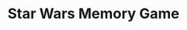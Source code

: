 # Star Wars Memory Game

<!-- http://www.starwars.com/databank -->
<!-- https://4vector.com/free-vector/star-wars-1-63193 -->
<!-- http://starwars.wikia.com/wiki/Main_Page -->